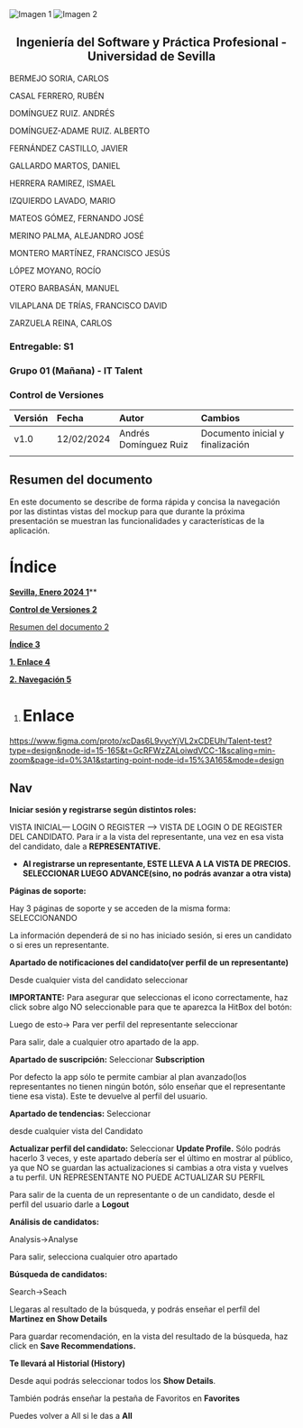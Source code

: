 ﻿<div style={{ display: 'flex' }}>
  <img src="/img/TalentLOGO.png" alt="Imagen 1" style={{ width: '50%', height: 'auto' }} />
  <img src="/img/USLOGO.png" alt="Imagen 2" style={{ width: '30%', height: '30%' }} />
</div>

## <center>Ingeniería del Software y Práctica Profesional - Universidad de Sevilla</center>

BERMEJO SORIA, CARLOS

CASAL FERRERO, RUBÉN

DOMÍNGUEZ RUIZ. ANDRÉS

DOMÍNGUEZ-ADAME RUIZ. ALBERTO

FERNÁNDEZ CASTILLO, JAVIER

GALLARDO MARTOS, DANIEL

HERRERA RAMIREZ, ISMAEL

IZQUIERDO LAVADO, MARIO

MATEOS GÓMEZ, FERNANDO JOSÉ

MERINO PALMA, ALEJANDRO JOSÉ

MONTERO MARTÍNEZ, FRANCISCO JESÚS

LÓPEZ MOYANO, ROCÍO

OTERO BARBASÁN, MANUEL

VILAPLANA DE TRÍAS, FRANCISCO DAVID

ZARZUELA REINA, CARLOS



### Entregable: S1
### Grupo 01 (Mañana) - IT Talent


###  <a name="_z05qqri5g3tk"></a>Control de Versiones


|**Versión**|**Fecha**|**Autor**|**Cambios**|
| :- | :- | :- | :- |
|v1.0|12/02/2024|Andrés Domínguez Ruiz|Documento inicial y finalización|
|||||

## <a name="_lj1qgmxpo5ez"></a>**Resumen del documento**

En este documento se describe de forma rápida y concisa la navegación por las distintas vistas del mockup para que durante la próxima presentación se muestran las funcionalidades y características de la aplicación.


# <a name="_1fob9te"></a>
# <a name="_9j8c07fxd5sy"></a>Índice

[**Sevilla, Enero 2024	1**](#_pg8quxt9d0oa)**

[**Control de Versiones	2**](#_z05qqri5g3tk)

[Resumen del documento	2](#_lj1qgmxpo5ez)

[**Índice	3**](#_9j8c07fxd5sy)

[**1. Enlace	4**](#_28fewc66brgm)

[**2. Navegación	5**](#_3znysh7)




# <a name="_fkvbptmi9jns"></a>
1. # <a name="_28fewc66brgm"></a>Enlace

https://www.figma.com/proto/xcDas6L9vycYjVL2xCDEUh/Talent-test?type=design&node-id=15-165&t=GcRFWzZALoiwdVCC-1&scaling=min-zoom&page-id=0%3A1&starting-point-node-id=15%3A165&mode=design

## Nav

**Iniciar sesión y registrarse según distintos roles:**

VISTA INICIAL— LOGIN O REGISTER —> VISTA DE LOGIN O DE REGISTER DEL CANDIDATO. Para ir a la vista del representante, una vez en esa vista del candidato, dale a **REPRESENTATIVE.**

- **Al registrarse un representante, ESTE LLEVA A LA VISTA DE PRECIOS. SELECCIONAR LUEGO ADVANCE(sino, no podrás avanzar a otra vista)**

**Páginas de soporte:**

Hay 3 páginas de soporte y se acceden de la misma forma: SELECCIONANDO 

La información dependerá de si no has iniciado sesión, si eres un candidato o si eres un representante.


**Apartado de notificaciones del candidato(ver perfil de un representante)**

Desde cualquier vista del candidato seleccionar 

**IMPORTANTE:** Para asegurar que seleccionas el icono correctamente, haz click sobre algo NO seleccionable para que te aparezca la HitBox del botón:

Luego de esto→ Para ver perfil del representante seleccionar 

Para salir, dale a cualquier otro apartado de la app.

**Apartado de suscripción:** Seleccionar **Subscription**

Por defecto la app sólo te permite cambiar al plan avanzado(los representantes no tienen ningún botón, sólo enseñar que el representante tiene esa vista). Este te devuelve al perfil del usuario.

**Apartado de tendencias:** Seleccionar 

desde cualquier vista del Candidato

**Actualizar perfil del candidato:** Seleccionar **Update Profile.** Sólo podrás hacerlo 3 veces, y este apartado debería ser el último en mostrar al público, ya que NO se guardan las actualizaciones si cambias a otra vista y vuelves a tu perfil. UN REPRESENTANTE NO PUEDE ACTUALIZAR SU PERFIL

Para salir de la cuenta de un representante o de un candidato, desde el perfíl del usuario darle a **Logout**


**Análisis de candidatos:**

Analysis->Analyse

Para salir, selecciona cualquier otro apartado

**Búsqueda de candidatos:**

Search->Seach

Llegaras al resultado de la búsqueda, y podrás enseñar el perfíl del **Martinez en Show Details**

Para guardar recomendación, en la vista del resultado de la búsqueda, haz click en **Save Recommendations.**

**Te llevará al Historial (History)**

Desde aqui podrás seleccionar todos los **Show Details**.

También podrás enseñar la pestaña de Favoritos en **Favorites**

Puedes volver a All si le das a **All**

